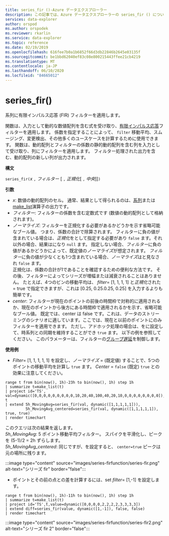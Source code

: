 ```yaml
---
title: series_fir ()-Azure データエクスプローラー
description: この記事では、Azure データエクスプローラーの series_fir () について説明します。
services: data-explorer
author: orspod
ms.author: orspodek
ms.reviewer: rkarlin
ms.service: data-explorer
ms.topic: reference
ms.date: 02/19/2019
ms.openlocfilehash: 616fee7b0a1b6852f66d3db22846b2645e03135f
ms.sourcegitcommit: be1bbd62040ef83c08e800215443ffee21cb4219
ms.translationtype: MT
ms.contentlocale: ja-JP
ms.lasthandoff: 06/10/2020
ms.locfileid: "84665012"
---
```

# <a name="series_fir"></a>series_fir()

系列に有限インパルス応答 (FIR) フィルターを適用します。  

関数は、入力として動的な数値配列を含む式を受け取り、[有限インパルス応答](https://en.wikipedia.org/wiki/Finite_impulse_response)フィルターを適用します。 係数を指定することによって、 `filter` 移動平均、スムージング、変更検出、その他多くのユースケースを計算するために使用できます。 関数は、動的配列とフィルターの係数の静的動的配列を含む列を入力として受け取り、列にフィルターを適用します。 フィルター処理された出力を含む、動的配列の新しい列が出力されます。  

**構文**

`series_fir(`*x* `,` *フィルター* [ `,` *正規化*[ `,` *中央*]]`)`

**引数**

* *x*: 数値の動的配列のセル。 通常、結果として得られるのは、[系列](make-seriesoperator.md)または[make_list](makelist-aggfunction.md)演算子の出力です。
* *フィルター*: フィルターの係数を含む定数式です (数値の動的配列として格納されます)。
* *ノーマライズ*: フィルターを正規化する必要があるかどうかを示す省略可能なブール値。 つまり、係数の合計で除算されます。 フィルターに負の値が含まれている場合は、*正規化*をとして指定する必要があり `false` ます。それ以外の場合、結果はになり `null` ます。 指定しない場合、*フィルター*に負の値があるかどうかによって、既定値の*ノーマライズ*が想定されます。 *フィルター*に負の値が少なくとも1つ含まれている場合、*ノーマライズ*はと見なされ `false` ます。  
正規化は、係数の合計が1であることを確認するための便利な方法です。 その後、フィルターによってシリーズが増幅または減衰されることはありません。 たとえば、4つのビンの移動平均は、 *filter*= [1, 1, 1, 1] と*正規化*された = true で指定できますが、これは [0.25, 0.25.0.25, 0.25] を入力するよりも簡単です。
* *center*: フィルターが現在のポイントの前後の時間枠で対称的に適用されるか、現在のポイントから後方にある時間枠で適用されるかを示す、省略可能なブール値。 既定では、center は false です。これは、データのストリーミングのシナリオに適しています。ここでは、現在と以前のポイントにのみフィルターを適用できます。 ただし、アドホック処理の場合は、をに設定して、時系列との同期を維持することができ `true` ます。 以下の例を参照してください。 このパラメーターは、フィルターの[グループ遅延](https://en.wikipedia.org/wiki/Group_delay_and_phase_delay)を制御します。

**使用例**

* *Filter*= [1, 1, 1, 1, 1] を設定し、*ノーマライズ* = (既定値) することで、5つのポイントの移動平均を計算し `true` ます。 *Center* = `false` (既定) `true` との効果に注意してください。

<!-- csl: https://help.kusto.windows.net:443/Samples -->
```kusto
range t from bin(now(), 1h)-23h to bin(now(), 1h) step 1h
| summarize t=make_list(t)
| project id='TS', val=dynamic([0,0,0,0,0,0,0,0,0,10,20,40,100,40,20,10,0,0,0,0,0,0,0,0]), t
| extend 5h_MovingAvg=series_fir(val, dynamic([1,1,1,1,1])),
         5h_MovingAvg_centered=series_fir(val, dynamic([1,1,1,1,1]), true, true)
| render timechart
```

このクエリは次の結果を返します。  
*5h_MovingAvg*: 5 ポイント移動平均フィルター。 スパイクを平滑化し、ピークを (5-1)/2 = 2h ずらします。  
*5h_MovingAvg_centered*: 同じですが、を設定すると、 `center=true` ピークは元の場所に残ります。

:::image type="content" source="images/series-firfunction/series-fir.png" alt-text="シリーズ fir" border="false":::

* ポイントとその前の点との差を計算するには、set *filter*= [1,-1] を設定します。

<!-- csl: https://help.kusto.windows.net:443/Samples -->
```kusto
range t from bin(now(), 1h)-11h to bin(now(), 1h) step 1h
| summarize t=make_list(t)
| project id='TS',t,value=dynamic([0,0,0,0,2,2,2,2,3,3,3,3])
| extend diff=series_fir(value, dynamic([1,-1]), false, false)
| render timechart
```

:::image type="content" source="images/series-firfunction/series-fir2.png" alt-text="シリーズ fir 2" border="false":::
